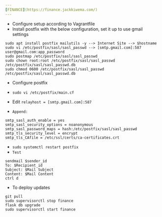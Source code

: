 ```yaml
---
[FINANCE](https://finance.jackkiwema.com/)
---
```


* Configure setup according to Vagrantfile
* Install postfix with the below configuration, set it up to use gmail settings

```
sudo apt install postfix mailutils -y --> Internet Site --> $hostname
sudo vi /etc/postfix/sasl/sasl_passwd --> [smtp.gmail.com]:587 user@gmail.com:app_password
sudo postmap /etc/postfix/sasl/sasl_passwd
sudo chown root:root /etc/postfix/sasl/sasl_passwd /etc/postfix/sasl/sasl_passwd.db
sudo chmod 0600 /etc/postfix/sasl/sasl_passwd /etc/postfix/sasl/sasl_passwd.db
```
* Configure postfix
* `sudo vi /etc/postfix/main.cf`
* Edit `relayhost = [smtp.gmail.com]:587`

* `Append:`
```
smtp_sasl_auth_enable = yes
smtp_sasl_security_options = noanonymous
smtp_sasl_password_maps = hash:/etc/postfix/sasl/sasl_passwd
smtp_tls_security_level = encrypt
smtp_tls_CAfile = /etc/ssl/certs/ca-certificates.crt
```
* `sudo systemctl restart postfix`
* `Test`
```
sendmail $sender_id
To: $Recipient_id
Subject: $Mail Subject
Content: $Mail Content
ctrl d
```

* To deploy updates 
```
git pull
sudo supervisorctl stop finance
flask db upgrade 
sudo supervisorctl start finance
```